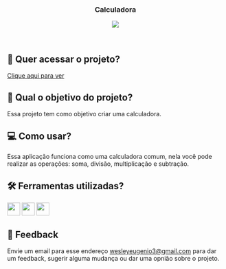<h3 align="center">
 Calculadora
</h3>

<p align="center">
<img src="https://img.shields.io/badge/status-conclu%C3%ADdo-green?style=for-the-badge"/>
</p>
<br>

## 🔗 Quer acessar o projeto?

[Clique aqui para ver](https://calculadora-chi-three.vercel.app/)

## 🏹 Qual o objetivo do projeto?

Essa projeto tem como objetivo criar uma calculadora.

## 💻 Como usar?

Essa aplicação funciona como uma calculadora comum, nela você pode realizar as operações: soma, divisão, multiplicação e subtração.

## 🛠️ Ferramentas utilizadas?

<div>
  <img height=30 src="https://img.shields.io/badge/HTML5-E34F26?style=for-the-badge&logo=html5&logoColor=white">
  <img height=30 src="https://img.shields.io/badge/CSS3-1572B6?style=for-the-badge&logo=css3&logoColor=white">
  <img height=30 src="https://img.shields.io/badge/JavaScript-F7DF1E?style=for-the-badge&logo=javascript&logoColor=black">
</div>

## 💬 Feedback

Envie um email para esse endereço <wesleyeugenio3@gmail.com> para dar um feedback, sugerir alguma mudança ou dar uma opnião sobre o projeto.
